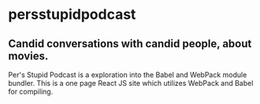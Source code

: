 # persstupidpodcast
## Candid conversations with candid people, about movies.

Per's Stupid Podcast is a exploration into the Babel and WebPack module bundler.
This is a one page React JS site which utilizes WebPack and Babel for compiling.
